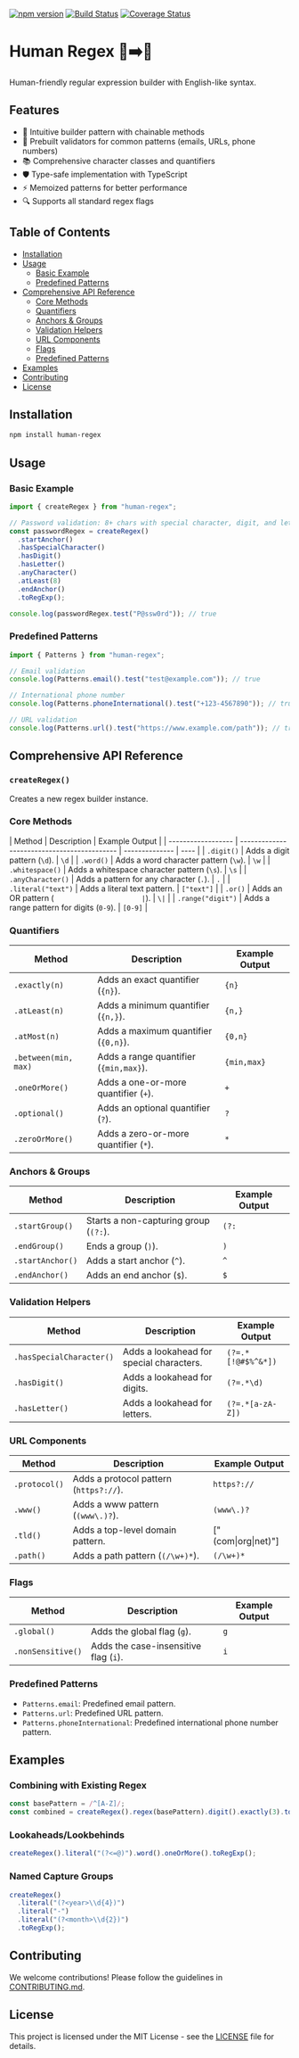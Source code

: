 [![npm version](https://img.shields.io/npm/v/human-regex.svg)](https://www.npmjs.com/package/human-regex)
[![Build Status](https://github.com/rajibola/human-regex/actions/workflows/test.yml/badge.svg)](https://github.com/rajibola/human-regex/actions)
[![Coverage Status](https://coveralls.io/repos/github/rajibola/human-regex/badge.svg)](https://coveralls.io/github/rajibola/human-regex)

# Human Regex 🤖➡️👤

Human-friendly regular expression builder with English-like syntax.

## Features

- 🧩 Intuitive builder pattern with chainable methods
- 🎯 Prebuilt validators for common patterns (emails, URLs, phone numbers)
- 📚 Comprehensive character classes and quantifiers
- 🛡️ Type-safe implementation with TypeScript
- ⚡ Memoized patterns for better performance
- 🔍 Supports all standard regex flags

## Table of Contents

- [Installation](#installation)
- [Usage](#usage)
  - [Basic Example](#basic-example)
  - [Predefined Patterns](#predefined-patterns)
- [Comprehensive API Reference](#comprehensive-api-reference)
  - [Core Methods](#core-methods)
  - [Quantifiers](#quantifiers)
  - [Anchors & Groups](#anchors--groups)
  - [Validation Helpers](#validation-helpers)
  - [URL Components](#url-components)
  - [Flags](#flags)
  - [Predefined Patterns](#predefined-patterns)
- [Examples](#examples)
- [Contributing](#contributing)
- [License](#license)

## Installation

```bash
npm install human-regex
```

## Usage

### Basic Example

```javascript
import { createRegex } from "human-regex";

// Password validation: 8+ chars with special character, digit, and letter
const passwordRegex = createRegex()
  .startAnchor()
  .hasSpecialCharacter()
  .hasDigit()
  .hasLetter()
  .anyCharacter()
  .atLeast(8)
  .endAnchor()
  .toRegExp();

console.log(passwordRegex.test("P@ssw0rd")); // true
```

### Predefined Patterns

```javascript
import { Patterns } from "human-regex";

// Email validation
console.log(Patterns.email().test("test@example.com")); // true

// International phone number
console.log(Patterns.phoneInternational().test("+123-4567890")); // true

// URL validation
console.log(Patterns.url().test("https://www.example.com/path")); // true
```

## Comprehensive API Reference

### `createRegex()`

Creates a new regex builder instance.

### Core Methods

| Method             | Description                                 | Example Output |
| ------------------ | ------------------------------------------- | -------------- | ---- |
| `.digit()`         | Adds a digit pattern (`\d`).                | `\d`           |
| `.word()`          | Adds a word character pattern (`\w`).       | `\w`           |
| `.whitespace()`    | Adds a whitespace character pattern (`\s`). | `\s`           |
| `.anyCharacter()`  | Adds a pattern for any character (`.`).     | `.`            |
| `.literal("text")` | Adds a literal text pattern.                | `["text"]`     |
| `.or()`            | Adds an OR pattern (`                       | `).            | `\|` |
| `.range("digit")`  | Adds a range pattern for digits (`0-9`).    | `[0-9]`        |

### Quantifiers

| Method               | Description                            | Example Output |
| -------------------- | -------------------------------------- | -------------- |
| `.exactly(n)`        | Adds an exact quantifier (`{n}`).      | `{n}`          |
| `.atLeast(n)`        | Adds a minimum quantifier (`{n,}`).    | `{n,}`         |
| `.atMost(n)`         | Adds a maximum quantifier (`{0,n}`).   | `{0,n}`        |
| `.between(min, max)` | Adds a range quantifier (`{min,max}`). | `{min,max}`    |
| `.oneOrMore()`       | Adds a one-or-more quantifier (`+`).   | `+`            |
| `.optional()`        | Adds an optional quantifier (`?`).     | `?`            |
| `.zeroOrMore()`      | Adds a zero-or-more quantifier (`*`).  | `*`            |

### Anchors & Groups

| Method           | Description                           | Example Output |
| ---------------- | ------------------------------------- | -------------- |
| `.startGroup()`  | Starts a non-capturing group (`(?:`). | `(?:`          |
| `.endGroup()`    | Ends a group (`)`).                   | `)`            |
| `.startAnchor()` | Adds a start anchor (`^`).            | `^`            |
| `.endAnchor()`   | Adds an end anchor (`$`).             | `$`            |

### Validation Helpers

| Method                   | Description                              | Example Output     |
| ------------------------ | ---------------------------------------- | ------------------ |
| `.hasSpecialCharacter()` | Adds a lookahead for special characters. | `(?=.*[!@#$%^&*])` |
| `.hasDigit()`            | Adds a lookahead for digits.             | `(?=.*\d)`         |
| `.hasLetter()`           | Adds a lookahead for letters.            | `(?=.*[a-zA-Z])`   |

### URL Components

| Method        | Description                            | Example Output            |
| ------------- | -------------------------------------- | ------------------------- |
| `.protocol()` | Adds a protocol pattern (`https?://`). | `https?://`               |
| `.www()`      | Adds a www pattern (`(www\.)?`).       | `(www\.)?`                |
| `.tld()`      | Adds a top-level domain pattern.       | \[\"\(com\|org\|net\)\"\] |
| `.path()`     | Adds a path pattern (`(/\w+)*`).       | `(/\w+)*`                 |

### Flags

| Method            | Description                           | Example Output |
| ----------------- | ------------------------------------- | -------------- |
| `.global()`       | Adds the global flag (`g`).           | `g`            |
| `.nonSensitive()` | Adds the case-insensitive flag (`i`). | `i`            |

### Predefined Patterns

- `Patterns.email`: Predefined email pattern.
- `Patterns.url`: Predefined URL pattern.
- `Patterns.phoneInternational`: Predefined international phone number pattern.

## Examples

### Combining with Existing Regex

```javascript
const basePattern = /^[A-Z]/;
const combined = createRegex().regex(basePattern).digit().exactly(3).toRegExp();
```

### Lookaheads/Lookbehinds

```javascript
createRegex().literal("(?<=@)").word().oneOrMore().toRegExp();
```

### Named Capture Groups

```javascript
createRegex()
  .literal("(?<year>\\d{4})")
  .literal("-")
  .literal("(?<month>\\d{2})")
  .toRegExp();
```

## Contributing

We welcome contributions! Please follow the guidelines in [CONTRIBUTING.md](CONTRIBUTING.md).

## License

This project is licensed under the MIT License - see the [LICENSE](LICENSE) file for details.
